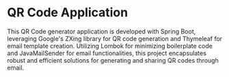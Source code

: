 # QR Code Application


This QR Code generator application is developed with Spring Boot, leveraging Google's ZXing library for QR code generation and Thymeleaf for email template creation. Utilizing Lombok for minimizing boilerplate code and JavaMailSender for email functionalities, this project encapsulates robust and efficient solutions for generating and sharing QR codes through email.
